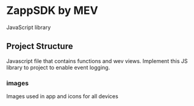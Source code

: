 # ZappSDK by MEV
JavaScript library

## Project Structure
Javascript file that contains functions and wev views.
Implement this JS library to project to enable event logging. 
### images
Images used in app and icons for all devices